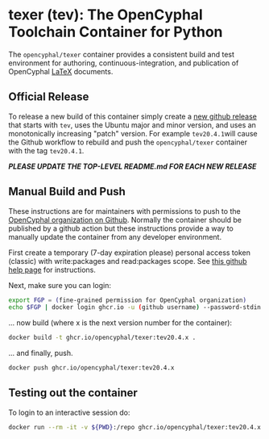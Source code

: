 # texer (tev): The OpenCyphal Toolchain Container for Python

The `opencyphal/texer` container provides a consistent build and test environment for authoring, continuous-integration,
and publication of OpenCyphal [LaTeX](https://www.latex-project.org/) documents.

## Official Release

To release a new build of this container simply create a [new github release](https://github.com/OpenCyphal/docker_toolchains/releases/new)
that starts with `tev`, uses the Ubuntu major and minor version, and uses an monotonically increasing "patch" version.
For example `tev20.4.1`will cause the Github workflow to rebuild and push the `opencyphal/texer` container with the
tag `tev20.4.1`.

***PLEASE UPDATE THE TOP-LEVEL README.md FOR EACH NEW RELEASE***

## Manual Build and Push

These instructions are for maintainers with permissions to push to the
[OpenCyphal organization on Github](https://github.com/OpenCyphal/). Normally the container should be published by
a github action but these instructions provide a way to manually update the container from any developer environment.

First create a temporary (7-day expiration please) personal access token (classic) with write:packages and read:packages
scope. See [this github help page](https://docs.github.com/en/authentication/keeping-your-account-and-data-secure/creating-a-personal-access-token)
for instructions.

Next, make sure you can login:

```bash
export FGP = (fine-grained permission for OpenCyphal organization)
echo $FGP | docker login ghcr.io -u (github username) --password-stdin
```

... now build (where x is the next version number for the container):

```bash
docker build -t ghcr.io/opencyphal/texer:tev20.4.x .
```

... and finally, push.

```bash
docker push ghcr.io/opencyphal/texer:tev20.4.x
```

## Testing out the container

To login to an interactive session do:

```bash
docker run --rm -it -v ${PWD}:/repo ghcr.io/opencyphal/texer:tev20.4.x
```